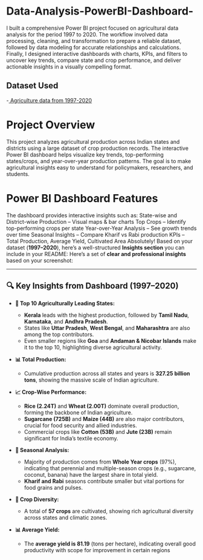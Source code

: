 # Data-Analysis-PowerBI-Dashboard-
I built a comprehensive Power BI project focused on agricultural data analysis for the period 1997 to 2020. The workflow involved data processing, cleaning, and transformation to prepare a reliable dataset, followed by data modeling for accurate relationships and calculations. Finally, I designed interactive dashboards with charts, KPIs, and filters to uncover key trends, compare state and crop performance, and deliver actionable insights in a visually compelling format.
## Dataset Used
-<a href="https://github.com/chinnaobulareddy/Data-Analysis-PowerBI-Dashboard-/blob/main/Agriculture%20Dataset123.xlsx"> Agriculture data from 1997-2020</a>
# Project Overview
This project analyzes agricultural production across Indian states and districts using a large dataset of crop production records. The interactive Power BI dashboard helps visualize key trends, top-performing states/crops, and year-over-year production patterns.
The goal is to make agricultural insights easy to understand for policymakers, researchers, and students.
# Power BI Dashboard Features 
The dashboard provides interactive insights such as:
State-wise and District-wise Production – Visual maps & bar charts
Top Crops – Identify top-performing crops per state
Year-over-Year Analysis – See growth trends over time
Seasonal Insights – Compare Kharif vs Rabi production
KPIs – Total Production, Average Yield, Cultivated Area
Absolutely! Based on your dataset (**1997–2020**), here’s a well-structured **Insights section** you can include in your README:
Here’s a set of **clear and professional insights** based on your screenshot:

---

## 🔍 Key Insights from Dashboard (1997–2020)

* **🌾 Top 10 Agriculturally Leading States:**

  * **Kerala** leads with the highest production, followed by **Tamil Nadu**, **Karnataka**, and **Andhra Pradesh**.
  * States like **Uttar Pradesh**, **West Bengal**, and **Maharashtra** are also among the top contributors.
  * Even smaller regions like **Goa** and **Andaman & Nicobar Islands** make it to the top 10, highlighting diverse agricultural activity.

* **📊 Total Production:**

  * Cumulative production across all states and years is **327.25 billion tons**, showing the massive scale of Indian agriculture.

* **📈 Crop-Wise Performance:**

  * **Rice (2.24T)** and **Wheat (2.00T)** dominate overall production, forming the backbone of Indian agriculture.
  * **Sugarcane (725B)** and **Maize (44B)** are also major contributors, crucial for food security and allied industries.
  * Commercial crops like **Cotton (53B)** and **Jute (23B)** remain significant for India’s textile economy.

* **📅 Seasonal Analysis:**

  * Majority of production comes from **Whole Year crops** (97%), indicating that perennial and multiple-season crops (e.g., sugarcane, coconut, banana) have the largest share in total yield.
  * **Kharif and Rabi** seasons contribute smaller but vital portions for food grains and pulses.

* **🌱 Crop Diversity:**

  * A total of **57 crops** are cultivated, showing rich agricultural diversity across states and climatic zones.

* **📊 Average Yield:**

  * The **average yield is 81.19** (tons per hectare), indicating overall good productivity with scope for improvement in certain regions


